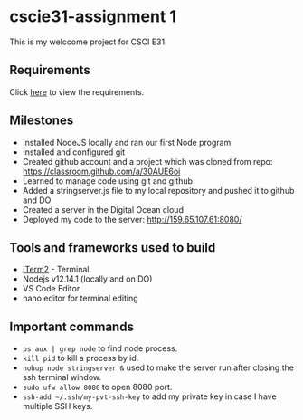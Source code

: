 # cscie31-assignment 1
This is my welccome project for CSCI E31.

## Requirements
Click [here](https://canvas.harvard.edu/courses/69636/assignments/329803?module_item_id=600244) to view the requirements.

## Milestones
* Installed NodeJS locally and ran our first Node program
* Installed and configured git
* Created github account and a project which was cloned from repo: https://classroom.github.com/a/30AUE6oi
* Learned to manage code using git and github
* Added a stringserver.js file to my local repository and pushed it to github and DO
* Created a server in the Digital Ocean cloud
* Deployed my code to the server: http://159.65.107.61:8080/

## Tools and frameworks used to build

* [iTerm2](https://www.iterm2.com/) - Terminal.
* Nodejs v12.14.1 (locally and on DO)
* VS Code Editor
* nano editor for terminal editing

## Important commands
* `ps aux | grep node` to find node process.
* `kill pid` to kill a process by id.
* `nohup node stringserver &` used to make the server run after closing the ssh terminal window.
* `sudo ufw allow 8080` to open 8080 port.
* `ssh-add ~/.ssh/my-pvt-ssh-key` to add my private key in case I have multiple SSH keys.
